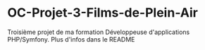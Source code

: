 # OC-Projet-3-Films-de-Plein-Air
Troisième projet de ma formation Développeuse d'applications PHP/Symfony. Plus d'infos dans le README

